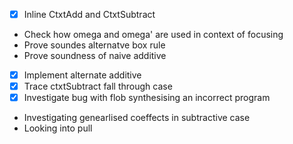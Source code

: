 - [x] Inline CtxtAdd and CtxtSubtract
- Check how omega and omega' are used in context of focusing
- Prove soundes alternatve box rule
- Prove soundness of naive additive
- [x] Implement alternate additive
- [x] Trace ctxtSubtract fall through case 
- [x] Investigate bug with flob synthesising an incorrect program
- Investigating genearlised coeffects in subtractive case
- Looking into pull
